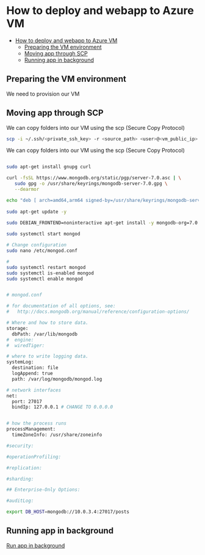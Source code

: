 # How to deploy and webapp to Azure VM

- [How to deploy and webapp to Azure VM](#how-to-deploy-and-webapp-to-azure-vm)
  - [Preparing the VM environment](#preparing-the-vm-environment)
  - [Moving app through SCP](#moving-app-through-scp)
  - [Running app in background](#running-app-in-background)

## Preparing the VM environment

We need to provision our VM

## Moving app through SCP

We can copy folders into our VM using the scp (Secure Copy Protocol)

```bash
scp -i ~/.ssh/<private_ssh_key> -r <source_path> <user>@<vm_public_ip>:<destination_path>

```

We can copy folders into our VM using the scp (Secure Copy Protocol)

```bash

sudo apt-get install gnupg curl 

curl -fsSL https://www.mongodb.org/static/pgp/server-7.0.asc | \
   sudo gpg -o /usr/share/keyrings/mongodb-server-7.0.gpg \
   --dearmor

echo "deb [ arch=amd64,arm64 signed-by=/usr/share/keyrings/mongodb-server-7.0.gpg ] https://repo.mongodb.org/apt/ubuntu jammy/mongodb-org/7.0 multiverse" | sudo tee /etc/apt/sources.list.d/mongodb-org-7.0.list
 
sudo apt-get update -y
 
sudo DEBIAN_FRONTEND=noninteractive apt-get install -y mongodb-org=7.0.6 mongodb-org-database=7.0.6 mongodb-org-server=7.0.6 mongodb-mongosh=2.1.5 mongodb-org-mongos=7.0.6 mongodb-org-tools=7.0.6

sudo systemctl start mongod

# Change configuration
sudo nano /etc/mongod.conf

#
sudo systemctl restart mongod
sudo systemctl is-enabled mongod
sudo systemctl enable mongod
```

```bash

# mongod.conf

# for documentation of all options, see:
#   http://docs.mongodb.org/manual/reference/configuration-options/

# Where and how to store data.
storage:
  dbPath: /var/lib/mongodb
#  engine:
#  wiredTiger:

# where to write logging data.
systemLog:
  destination: file
  logAppend: true
  path: /var/log/mongodb/mongod.log

# network interfaces
net:
  port: 27017
  bindIp: 127.0.0.1 # CHANGE TO 0.0.0.0


# how the process runs
processManagement:
  timeZoneInfo: /usr/share/zoneinfo

#security:

#operationProfiling:

#replication:

#sharding:

## Enterprise-Only Options:

#auditLog:

```

```bash
export DB_HOST=mongodb://10.0.3.4:27017/posts
```

## Running app in background

[Run app in background](running-app-bg.md)
